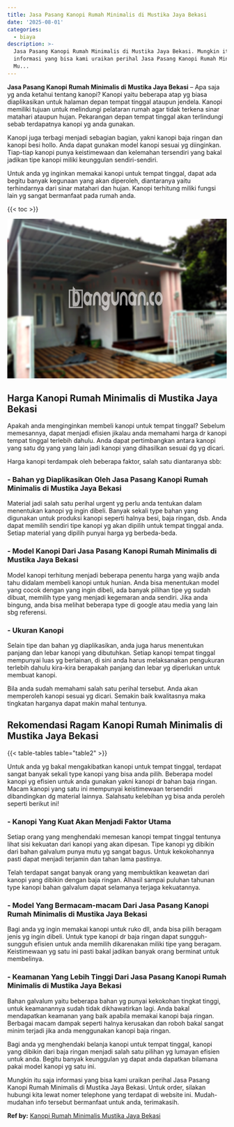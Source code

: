 ```yaml
---
title: Jasa Pasang Kanopi Rumah Minimalis di Mustika Jaya Bekasi
date: '2025-08-01'
categories:
  - biaya
description: >-
  Jasa Pasang Kanopi Rumah Minimalis di Mustika Jaya Bekasi. Mungkin itu saja
  informasi yang bisa kami uraikan perihal Jasa Pasang Kanopi Rumah Minimalis di
  Mu...
---
```


**Jasa Pasang Kanopi Rumah Minimalis di Mustika Jaya Bekasi** – Apa saja yg anda ketahui tentang kanopi? Kanopi yaitu beberapa atap yg biasa diaplikasikan untuk halaman depan tempat tinggal ataupun jendela. Kanopi memiliki tujuan untuk melindungi pelataran rumah agar tidak terkena sinar matahari ataupun hujan. Pekarangan depan tempat tinggal akan terlindungi sebab terdapatnya kanopi yg anda gunakan.

Kanopi juga terbagi menjadi sebagian bagian, yakni kanopi baja ringan dan kanopi besi hollo. Anda dapat gunakan model kanopi sesuai yg diinginkan. Tiap-tiap kanopi punya keistimewaan dan kelemahan tersendiri yang bakal jadikan tipe kanopi miliki keunggulan sendiri-sendiri.

Untuk anda yg inginkan memakai kanopi untuk tempat tinggal, dapat ada begitu banyak kegunaan yang akan diperoleh, diantaranya yaitu terhindarnya dari sinar matahari dan hujan. Kanopi terhitung miliki fungsi lain yg sangat bermanfaat pada rumah anda.

{{< toc >}}

![Jasa Pasang Kanopi Rumah Minimalis di Mustika Jaya Bekasi](/images/harga-kanopi-minimalis-45.png)

## Harga Kanopi Rumah Minimalis di Mustika Jaya Bekasi

Apakah anda menginginkan membeli kanopi untuk tempat tinggal? Sebelum memesannya, dapat menjadi efisien jikalau anda memahami harga dr kanopi tempat tinggal terlebih dahulu. Anda dapat pertimbangkan antara kanopi yang satu dg yang yang lain jadi kanopi yang dihasilkan sesuai dg yg dicari.

Harga kanopi terdampak oleh beberapa faktor, salah satu diantaranya sbb:

### \- Bahan yg Diaplikasikan Oleh Jasa Pasang Kanopi Rumah Minimalis di Mustika Jaya Bekasi

Material jadi salah satu perihal urgent yg perlu anda tentukan dalam menentukan kanopi yg ingin dibeli. Banyak sekali type bahan yang digunakan untuk produksi kanopi seperti halnya besi, baja ringan, dsb. Anda dapat memilih sendiri tipe kanopi yg akan dipilih untuk tempat tinggal anda. Setiap material yang dipilih punyai harga yg berbeda-beda.

### \- Model Kanopi Dari Jasa Pasang Kanopi Rumah Minimalis di Mustika Jaya Bekasi

Model kanopi terhitung menjadi beberapa penentu harga yang wajib anda tahu didalam membeli kanopi untuk hunian. Anda bisa menentukan model yang cocok dengan yang ingin dibeli, ada banyak pilihan tipe yg sudah dibuat, memilih type yang menjadi kegemaran anda sendiri. Jika anda bingung, anda bisa melihat beberapa type di google atau media yang lain sbg referensi.

### \- Ukuran Kanopi

Selain tipe dan bahan yg diaplikasikan, anda juga harus menentukan panjang dan lebar kanopi yang dibutuhkan. Setiap kanopi tempat tinggal mempunyai luas yg berlainan, di sini anda harus melaksanakan pengukuran terlebih dahulu kira-kira berapakah panjang dan lebar yg diperlukan untuk membuat kanopi.

Bila anda sudah memahami salah satu perihal tersebut. Anda akan memperoleh kanopi sesuai yg dicari. Semakin baik kwalitasnya maka tingkatan harganya dapat makin mahal tentunya.

## Rekomendasi Ragam Kanopi Rumah Minimalis di Mustika Jaya Bekasi

{{< table-tables table="table2" >}}

Untuk anda yg bakal mengakibatkan kanopi untuk tempat tinggal, terdapat sangat banyak sekali type kanopi yang bisa anda pilih. Beberapa model kanopi yg efisien untuk anda gunakan yakni kanopi dr bahan baja ringan. Macam kanopi yang satu ini mempunyai keistimewaan tersendiri dibandingkan dg material lainnya. Salahsatu kelebihan yg bisa anda peroleh seperti berikut ini!

### \- Kanopi Yang Kuat Akan Menjadi Faktor Utama

Setiap orang yang menghendaki memesan kanopi tempat tinggal tentunya lihat sisi kekuatan dari kanopi yang akan dipesan. Tipe kanopi yg dibikin dari bahan galvalum punya mutu yg sangat bagus. Untuk kekokohannya pasti dapat menjadi terjamin dan tahan lama pastinya.

Telah terdapat sangat banyak orang yang membuktikan keawetan dari kanopi yang dibikin dengan baja ringan. Alhasil sampai puluhan tahunan type kanopi bahan galvalum dapat selamanya terjaga kekuatannya.

### \- Model Yang Bermacam-macam Dari Jasa Pasang Kanopi Rumah Minimalis di Mustika Jaya Bekasi

Bagi anda yg ingin memakai kanopi untuk ruko dll, anda bisa pilih beragam jenis yg ingin dibeli. Untuk type kanopi dr baja ringan dapat sungguh-sungguh efisien untuk anda memilih dikarenakan miliki tipe yang beragam. Keistimewaan yg satu ini pasti bakal jadikan banyak orang berminat untuk membelinya.

### \- Keamanan Yang Lebih Tinggi Dari Jasa Pasang Kanopi Rumah Minimalis di Mustika Jaya Bekasi

Bahan galvalum yaitu beberapa bahan yg punyai kekokohan tingkat tinggi, untuk keamanannya sudah tidak dikhawatirkan lagi. Anda bakal mendapatkan keamanan yang baik apabila memakai kanopi baja ringan. Berbagai macam dampak seperti halnya kerusakan dan roboh bakal sangat minim terjadi jika anda menggunakan kanopi baja ringan.

Bagi anda yg menghendaki belanja kanopi untuk tempat tinggal, kanopi yang dibikin dari baja ringan menjadi salah satu pilihan yg lumayan efisien untuk anda. Begitu banyak keunggulan yg dapat anda dapatkan bilamana pakai model kanopi yg satu ini.

Mungkin itu saja informasi yang bisa kami uraikan perihal Jasa Pasang Kanopi Rumah Minimalis di Mustika Jaya Bekasi. Untuk order, silakan hubungi kita lewat nomer telephone yang terdapat di website ini. Mudah-mudahan info tersebut bermanfaat untuk anda, terimakasih.

**Ref by:**  [Kanopi Rumah Minimalis Mustika Jaya Bekasi](https://id.wikipedia.org/wiki/Kanopi)
